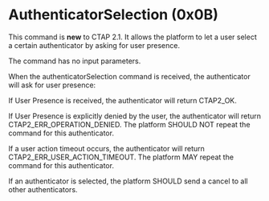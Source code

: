 # AuthenticatorSelection (0x0B)

This command is **new** to CTAP 2.1. It allows the platform to let a user select a certain authenticator by asking for user presence.

The command has no input parameters.

When the authenticatorSelection command is received, the authenticator will ask for user presence:

If User Presence is received, the authenticator will return CTAP2_OK.

If User Presence is explicitly denied by the user, the authenticator will return CTAP2_ERR_OPERATION_DENIED. The platform SHOULD NOT repeat the command for this authenticator.

If a user action timeout occurs, the authenticator will return CTAP2_ERR_USER_ACTION_TIMEOUT. The platform MAY repeat the command for this authenticator.

If an authenticator is selected, the platform SHOULD send a cancel to all other authenticators.
